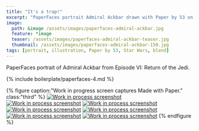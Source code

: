 ```yaml
---
title: "It's a trap!"
excerpt: "PaperFaces portrait Admiral Ackbar drawn with Paper by 53 on an iPad."
image: 
  path: &image /assets/images/paperfaces-admiral-ackbar.jpg 
  feature: *image
  teaser: /assets/images/paperfaces-admiral-ackbar-teaser.jpg
  thumbnail: /assets/images/paperfaces-admiral-ackbar-150.jpg
tags: [portrait, illustration, Paper by 53, Star Wars, blend]
---
```


PaperFaces portrait of Admiral Ackbar from Episode VI: Return of the Jedi.

{% include boilerplate/paperfaces-4.md %}

{% figure caption:"Work in progress screen captures Made with Paper." class:"third" %}
[![Work in process screenshot](/assets/images/paperfaces-admiral-ackbar-process-1-600.jpg)](/assets/images/paperfaces-admiral-ackbar-process-1-lg.jpg) [![Work in process screenshot](/assets/images/paperfaces-admiral-ackbar-process-2-600.jpg)](/assets/images/paperfaces-admiral-ackbar-process-2-lg.jpg) [![Work in process screenshot](/assets/images/paperfaces-admiral-ackbar-process-3-600.jpg)](/assets/images/paperfaces-admiral-ackbar-process-3-lg.jpg) [![Work in process screenshot](/assets/images/paperfaces-admiral-ackbar-process-4-600.jpg)](/assets/images/paperfaces-admiral-ackbar-process-4-lg.jpg) [![Work in process screenshot](/assets/images/paperfaces-admiral-ackbar-process-5-600.jpg)](/assets/images/paperfaces-admiral-ackbar-process-5-lg.jpg) [![Work in process screenshot](/assets/images/paperfaces-admiral-ackbar-process-6-600.jpg)](/assets/images/paperfaces-admiral-ackbar-process-6-lg.jpg) [![Work in process screenshot](/assets/images/paperfaces-admiral-ackbar-process-7-600.jpg)](/assets/images/paperfaces-admiral-ackbar-process-7-lg.jpg)
{% endfigure %}
